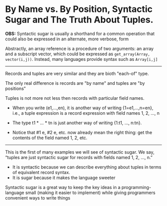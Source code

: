 # By Name vs. By Position, Syntactic Sugar and The Truth About Tuples.

**OBS:** Syntactic sugar is usually a shorthand for a common operation that could also be expressed in an alternate, more verbose, form


Abstractly, an array reference is a procedure of two arguments: an array and a subscript vector, which could be expressed as `get_array(Array, vector(i,j))`. Instead, many languages provide syntax such as `Array[i,j]`

_____________________________________

Records and tuples are very similar and they are bioth "each-of" type.

The only real difference is records are "by name" and tuples are "by positions" 

Tuples is not more not less then records with particular field names.

- When you write (e1,...,en), it is another way of writing {1=e1,...,n=en}, i.e., a tuple expression is a record expression with field names 1, 2, ..., n

- The type t1 * ... * tn is just another way of writing {1:t1, ..., n:tn}.

- Notice that #1 e, #2 e, etc. now already mean the right thing: get the contents of the field named 1,
2, etc.


_____________________________________

This is the first of many examples we will see of syntactic sugar. We say, “tuples are just syntactic sugar for records with fields named 1, 2, ..., n.”

- It is syntactic because we can describe everything about tuples in terms of equivalent record syntax.
- It is sugar because it makes the language sweeter


Syntactic sugar is a great way to keep the key ideas in a programming-language small (making it easier to implement) while giving programmers convenient ways to write things